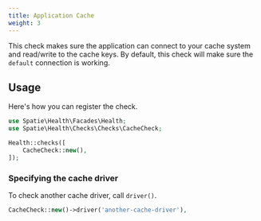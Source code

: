 ```yaml
---
title: Application Cache
weight: 3
---
```


This check makes sure the application can connect to your cache system and read/write to the cache keys. By default, this check will make sure the `default` connection is working.

## Usage

Here's how you can register the check.

```php
use Spatie\Health\Facades\Health;
use Spatie\Health\Checks\Checks\CacheCheck;

Health::checks([
    CacheCheck::new(),
]);
```


### Specifying the cache driver

To check another cache driver, call `driver()`.

```php
CacheCheck::new()->driver('another-cache-driver'),
```
